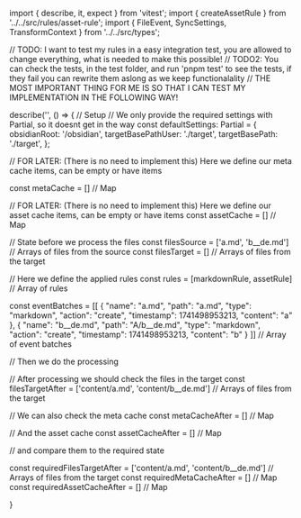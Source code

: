 
import { describe, it, expect } from 'vitest';
import { createAssetRule } from '../../src/rules/asset-rule';
import { FileEvent, SyncSettings, TransformContext } from '../../src/types';

// TODO: I want to test my rules in a easy integration test, you are allowed to change everything, what is needed to make this possible!
// TODO2: You can check the tests, in the test folder, and run 'pnpm test' to see the tests, if they fail you can rewrite them aslong as we keep functionalality
// THE MOST IMPORTANT THING FOR ME IS SO THAT I CAN TEST MY IMPLEMENTATION IN THE FOLLOWING WAY!

describe('', () => {
  // Setup
  // We only provide the required settings with Partial, so it doesnt get in the way
  const defaultSettings: Partial<SyncSettings> = {
    obsidianRoot: '/obsidian',
    targetBasePathUser: './target',
    targetBasePath: './target',
  };

  // FOR LATER: (There is no need to implement this) Here we define our meta cache items, can be empty or have items
 
  const metaCache = [] // Map

  // FOR LATER: (There is no need to implement this) Here we define our asset cache items, can be empty or have items
  const assetCache = [] // Map

  // State before we process the files
  const filesSource = ['a.md', 'b__de.md'] // Arrays of files from the source
  const filesTarget = [] // Arrays of files from the target

  // Here we define the applied rules
  const rules = [markdownRule, assetRule] // Array of rules

  const eventBatches = [[
    {
        "name": "a.md",
        "path": "a.md",
        "type": "markdown",
        "action": "create",
        "timestamp": 1741498953213,
        "content": "a"
    },
    {
        "name": "b__de.md",
        "path": "A/b__de.md",
        "type": "markdown",
        "action": "create",
        "timestamp": 1741498953213,
        "content": "b"
    }
]] // Array of event batches

  // Then we do the processing

  // After processing we should check the files in the target
  const filesTargetAfter = ['content/a.md', 'content/b__de.md'] // Arrays of files from the target


  // We can also check the meta cache
  const metaCacheAfter = [] // Map

  // And the asset cache
  const assetCacheAfter = [] // Map

  // and compare them to the required state

  const requiredFilesTargetAfter = ['content/a.md', 'content/b__de.md'] // Arrays of files from the target
  const requiredMetaCacheAfter = [] // Map
  const requiredAssetCacheAfter = [] // Map
  
}